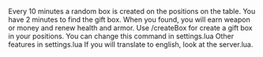 Every 10 minutes a random box is created on the positions on the table.
You have 2 minutes to find the gift box.
When you found, you will earn weapon or money and renew health and armor.
Use /createBox for create a gift box in your positions. You can change this command in settings.lua
Other features in settings.lua
If you will translate to english, look at the server.lua.
